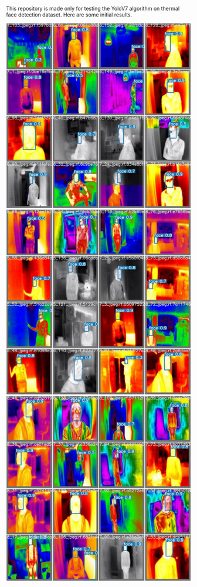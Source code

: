 This repository is made only for testing the YoloV7 algorithm on thermal face detection dataset. Here are some initial results.

![Test image 1](test_batch0_pred.jpg)
![Test image 2](test_batch1_pred.jpg)
![Test image 3](test_batch2_pred.jpg)
